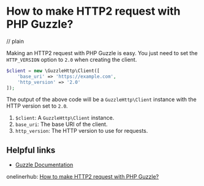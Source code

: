 # How to make HTTP2 request with PHP Guzzle?
// plain

Making an HTTP2 request with PHP Guzzle is easy. You just need to set the `HTTP_VERSION` option to `2.0` when creating the client.

```php
$client = new \GuzzleHttp\Client([
    'base_uri' => 'https://example.com',
    'http_version' => '2.0'
]);
```

The output of the above code will be a `GuzzleHttp\Client` instance with the HTTP version set to `2.0`.

1. `$client`: A `GuzzleHttp\Client` instance.
2. `base_uri`: The base URI of the client.
3. `http_version`: The HTTP version to use for requests.

## Helpful links

- [Guzzle Documentation](http://docs.guzzlephp.org/en/stable/)

onelinerhub: [How to make HTTP2 request with PHP Guzzle?](https://onelinerhub.com/php-guzzle/how-to-make-http2-request-with-php-guzzle)